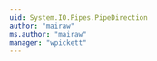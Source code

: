 ```yaml
---
uid: System.IO.Pipes.PipeDirection
author: "mairaw"
ms.author: "mairaw"
manager: "wpickett"
---
```

